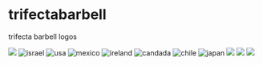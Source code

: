 # trifectabarbell
trifecta barbell logos

![](california.png)
![israel](israel.png)
![usa](usa.png)
![mexico](mexico.png)
![ireland](ireland.png)
![candada](canada.png)
![chile](chile.png)
![japan](japan.png)
![](philippinnes.png)
![](russia.png)
![](uk.png)
